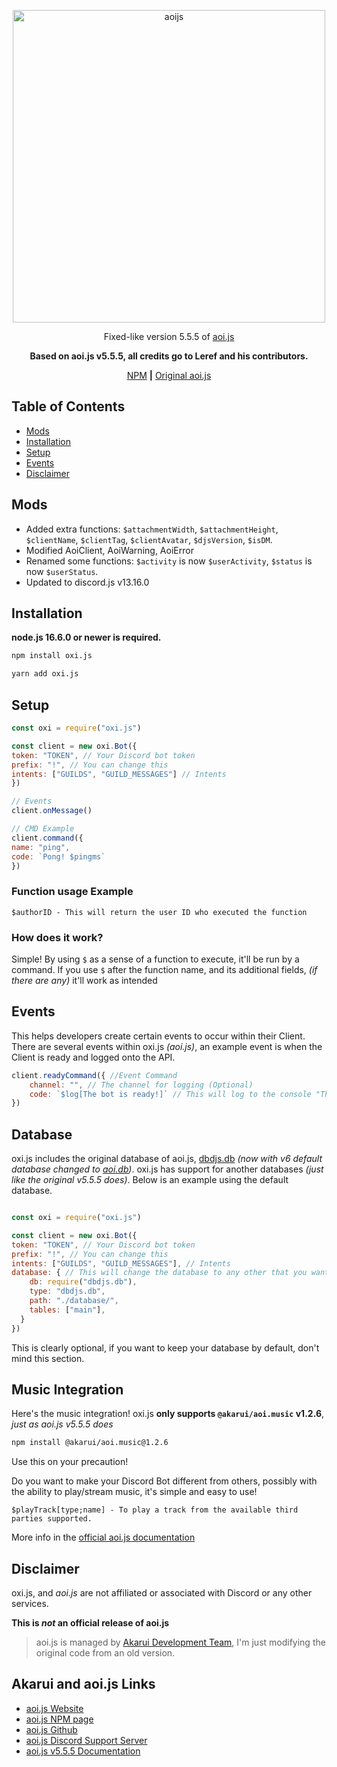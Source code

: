 <p align="center">
  <a href="https://aoi.js.org">
    <img width="500" src="https://media.discordapp.net/attachments/1026680546513928265/1128393072401723463/142_sin_titulo_20230710212509.png?width=1025&height=351" alt="aoijs">
  </a>
</p>

<div align="center">

Fixed-like version 5.5.5 of [aoi.js](https://www.npmjs.com/package/aoi.js)

**Based on aoi.js v5.5.5, all credits go to Leref and his contributors.**

[NPM](http://npmjs.org/package/oxi.js) **|** [Original aoi.js](https://npmjs.com/package/aoi.js)
    
</div>

## Table of Contents
- [Mods](#mods) 
- [Installation](#installation)
- [Setup](#setup)
- [Events](#events)
- [Disclaimer](#disclaimer)

## Mods

- Added extra functions: `$attachmentWidth`, `$attachmentHeight`, `$clientName`, `$clientTag`, `$clientAvatar`, `$djsVersion`, `$isDM`.
- Modified AoiClient, AoiWarning, AoiError
- Renamed some functions:
`$activity` is now `$userActivity`, `$status` is now `$userStatus`. 
- Updated to discord.js v13.16.0

## Installation

**node.js 16.6.0 or newer is required.**  


```bash
npm install oxi.js
```

```bash
yarn add oxi.js
```

## Setup

```javascript
const oxi = require("oxi.js")

const client = new oxi.Bot({
token: "TOKEN", // Your Discord bot token
prefix: "!", // You can change this
intents: ["GUILDS", "GUILD_MESSAGES"] // Intents
})

// Events
client.onMessage()

// CMD Example
client.command({
name: "ping",
code: `Pong! $pingms`
})
```

### Function usage Example

```
$authorID - This will return the user ID who executed the function
```

### How does it work?

Simple! By using `$` as a sense of a function to execute, it'll be run by a command.
If you use `$` after the function name, and its additional fields, _(if there are any)_ it'll work as intended

## Events

This helps developers create certain events to occur within their Client. There are several events within oxi.js _(aoi.js)_, an example event is when the Client is ready and logged onto the API.

```javascript
client.readyCommand({ //Event Command
    channel: "", // The channel for logging (Optional)
    code: `$log[The bot is ready!]` // This will log to the console "The bot is ready!"
})
```

## Database

oxi.js includes the original database of aoi.js, [dbdjs.db](https://npmjs.com/package/dbdjs.db) _(now with v6 default database changed to [aoi.db](https://npmjs.com/package/aoi.db))_. oxi.js has support for another databases _(just like the original v5.5.5 does)_. Below is an example using the default database.

```javascript

const oxi = require("oxi.js")

const client = new oxi.Bot({
token: "TOKEN", // Your Discord bot token
prefix: "!", // You can change this
intents: ["GUILDS", "GUILD_MESSAGES"], // Intents
database: { // This will change the database to any other that you want, not required!
    db: require("dbdjs.db"),
    type: "dbdjs.db",
    path: "./database/",
    tables: ["main"],
  }
})
```
This is clearly optional, if you want to keep your database by default, don't mind this section.

## Music Integration

Here's the music integration! oxi.js **only supports `@akarui/aoi.music` v1.2.6**, _just as aoi.js v5.5.5 does_
```bash
npm install @akarui/aoi.music@1.2.6
```
Use this on your precaution!

Do you want to make your Discord Bot different from others, possibly with the ability to play/stream music, it's simple and easy to use!

```
$playTrack[type;name] - To play a track from the available third parties supported. 
```
More info in the [official aoi.js documentation](https://aoi.js.org/5.5.5/docs/)


## Disclaimer
    
oxi.js, and _aoi.js_ are not affiliated or associated with Discord or any other services.

**This is _not_ an official release of aoi.js**

> aoi.js is managed by [Akarui Development Team](https://discord.gg/HMUfMXDQsV), I'm just modifying the original code from an old version.   
    
## Akarui and aoi.js Links
- [aoi.js Website](https://aoi.js.org)
- [aoi.js NPM page](https://www.npmjs.com/package/aoi.js)
- [aoi.js Github](https://github.com/AkaruiDevelopment/aoi.js)
- [aoi.js Discord Support Server](https://discord.gg/HMUfMXDQsV)
- [aoi.js v5.5.5 Documentation](https://aoi.js.org/5.5.5/docs/)

